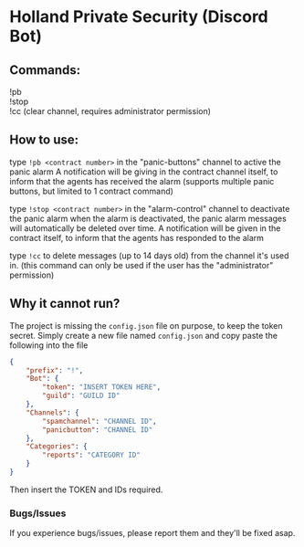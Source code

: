# Holland Private Security (Discord Bot)

## Commands:
!pb <contract number><br>
!stop <contract number><br>
!cc (clear channel, requires administrator permission)

## How to use:
type `!pb <contract number>` in the "panic-buttons" channel to active the panic alarm
A notification will be giving in the contract channel itself, to inform that the agents has received the alarm
(supports multiple panic buttons, but limited to 1 contract command)

type `!stop <contract number>` in the "alarm-control" channel to deactivate the panic alarm
when the alarm is deactivated, the panic alarm messages will automatically be deleted over time.
A notification will be given in the contract itself, to inform that the agents has responded to the alarm

type `!cc` to delete messages (up to 14 days old) from the channel it's used in.
(this command can only be used if the user has the "administrator" permission)

## Why it cannot run?
The project is missing the `config.json` file on purpose, to keep the token secret.
Simply create a new file named `config.json` and copy paste the following into the file
```json
{
    "prefix": "!",
    "Bot": {
        "token": "INSERT TOKEN HERE",
        "guild": "GUILD ID"
    },
    "Channels": {
        "spamchannel": "CHANNEL ID",
        "panicbutton": "CHANNEL ID"
    },
    "Categories": {
        "reports": "CATEGORY ID"
    }
}
```
Then insert the TOKEN and IDs required.
  
### Bugs/Issues
If you experience bugs/issues, please report them and they'll be fixed asap.
